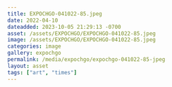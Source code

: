 ```yaml
---
title: EXPOCHGO-041022-85.jpeg
date: 2022-04-10
dateadded: 2023-10-05 21:29:13 -0700
asset: /assets/EXPOCHGO/EXPOCHGO-041022-85.jpeg
image: /assets/EXPOCHGO/EXPOCHGO-041022-85.jpeg
categories: image
gallery: expochgo
permalink: /media/expochgo/expochgo-041022-85-jpeg
layout: asset
tags: ["art", "times"]
--- 
```

